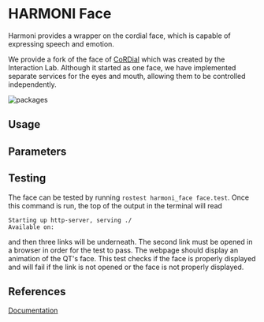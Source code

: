 # HARMONI Face

Harmoni provides a wrapper on the cordial face, which is capable of expressing speech and emotion.

We provide a fork of the face of [CoRDial](https://github.com/ndennler/cordial-public) which was created by the Interaction Lab. Although it started as one face, we have implemented separate services for the eyes and mouth, allowing them to be controlled independently.

![packages](../images/screen_demo.png)

## Usage

## Parameters

## Testing
The face can be tested by running `rostest harmoni_face face.test`. Once this command is run, the top of the output in the terminal will read
```
Starting up http-server, serving ./
Available on:
```
and then three links will be underneath. The second link must be opened in a browser in order for the test to pass. The webpage should display an animation of the QT's face. This test checks if the face is properly displayed and will fail if the link is not opened or the face is not properly displayed.


## References
[Documentation](https://harmoni.readthedocs.io/en/latest/packages/harmoni_face.html)